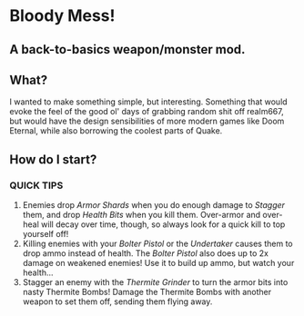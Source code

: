 # Bloody Mess!
A back-to-basics weapon/monster mod.
---

## What?
I wanted to make something simple, but interesting. Something that would evoke the feel of the good ol' days of grabbing random shit off realm667, but would have the design sensibilities of more modern games like Doom Eternal, while also borrowing the coolest parts of Quake.

## How do I start?

### QUICK TIPS
1. Enemies drop *Armor Shards* when you do enough damage to *Stagger* them, and drop *Health Bits* when you kill them. Over-armor and over-heal will decay over time, though, so always look for a quick kill to top yourself off!
2. Killing enemies with your *Bolter Pistol* or the *Undertaker* causes them to drop ammo instead of health. The *Bolter Pistol* also does up to 2x damage on weakened enemies! Use it to build up ammo, but watch your health...
3. Stagger an enemy with the *Thermite Grinder* to turn the armor bits into nasty Thermite Bombs! Damage the Thermite Bombs with another weapon to set them off, sending them flying away.